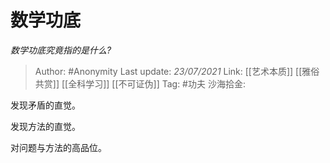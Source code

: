 # 数学功底
*数学功底究竟指的是什么?*

> Author: #Anonymity
> Last update: *23/07/2021*
> Link: [[艺术本质]] [[雅俗共赏]] [[全科学习]] [[不可证伪]]
> Tag: #功夫
> 沙海拾金:

发现矛盾的直觉。

发现方法的直觉。

对问题与方法的高品位。

